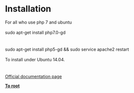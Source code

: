 # Installation




<div class="phpcode"><span class="html">
For all who use php 7 and ubuntu<br><br>sudo apt-get install php7.0-gd</span>
</div>
  

#


<div class="phpcode"><span class="html">
sudo apt-get install php5-gd &amp;&amp; sudo service apache2 restart<br><br>To install under Ubuntu 14.04.</span>
</div>
  

#

[Official documentation page](https://www.php.net/manual/en/image.installation.php)

**[To root](/README.md)**